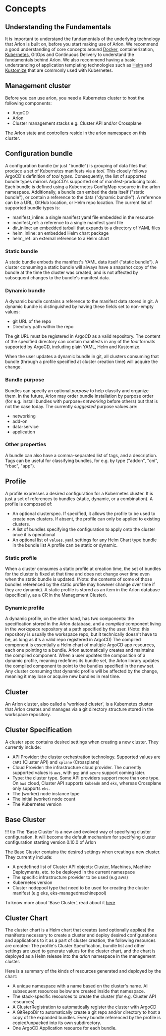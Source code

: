 # Concepts

## Understanding the Fundamentals

It is important to understand the fundamentals of the underlying technology that Arlon is built on, before you start making use of Arlon. 
We recommend a good understanding of core concepts around [Docker](https://www.docker.com/), containerization, [Kubernetes](https://kubernetes.io/), GitOps and Continuous Delivery to understand the fundamentals behind Arlon. 
We also recommend having a basic understanding of application templating technologies such as [Helm](https://helm.sh) and [Kustomize](https://kustomize.io) that are commonly used with Kubernetes. 

## Management cluster

Before you can use arlon, you need a Kubernetes cluster to host the following components:

- ArgoCD
- Arlon
- Cluster management stacks e.g. Cluster API and/or Crossplane

The Arlon state and controllers reside in the arlon namespace on this cluster. 

## Configuration bundle

A configuration bundle (or just "bundle") is grouping of data files that
produce a set of Kubernetes manifests via a *tool*. This closely follows ArgoCD's
definition of *tool types*. Consequently, the list of supported bundle
types mirrors ArgoCD's supported set of manifest-producing tools.
Each bundle is defined using a Kubernetes ConfigMap resource in the arlon namespace.
Additionally, a bundle can embed the data itself ("static bundle"), or contain a reference
to the data ("dynamic bundle"). A reference can be a URL, GitHub location, or Helm repo location.
The current list of supported bundle types is:

- manifest_inline: a single manifest yaml file embedded in the resource
- manifest_ref: a reference to a single manifest yaml file
- dir_inline: an embedded tarball that expands to a directory of YAML files
- helm_inline: an embedded Helm chart package
- helm_ref: an external reference to a Helm chart

### Static bundle

A static bundle embeds the manifest's YAML data itself ("static bundle").
A cluster consuming a static bundle will always have a snapshot copy of
the bundle at the time the cluster was created, and is not affected by subsequent
changes to the bundle's manifest data.

### Dynamic bundle

A dynamic bundle contains a reference to the manifest data stored in git.
A dynamic bundle is distinguished
by having these fields set to non-empty values:

- git URL of the repo
- Directory path within the repo

The git URL must be registered in ArgoCD as a valid repository. The content of
the specified directory can contain manifests in any of the *tool* formats supported
by ArgoCD, including plain YAML, Helm and Kustomize.

When the user updates a dynamic bundle in git, all clusters consuming that bundle
(through a profile specified at cluster creation time) will acquire the change.

### Bundle purpose

Bundles can specify an optional *purpose* to help classify and organize them.
In the future, Arlon may order bundle installation by purpose order (for e.g.
install bundles with purpose=*networking* before others) but that is not the
case today. The currently *suggested* purpose values are:

- networking
- add-on
- data-service
- application

### Other properties

A bundle can also have a comma-separated list of tags, and a description.
Tags can be useful for classifying bundles, for e.g. by type
("addon", "cni", "rbac", "app").

## Profile

A profile expresses a desired configuration for a Kubernetes cluster.
It is just a set of references to bundles (static, dynamic, or a combination).
A profile is composed of:

- An optional clusterspec. If specified, it allows the profile
  to be used to create new clusters.
  If absent, the profile can only be applied to existing clusters.
- A list of bundles specifying the configuration to apply onto the cluster
  once it is operational
- An optional list of `values.yaml` settings for any Helm Chart type bundle
  in the bundle list
A profile can be static or dynamic.

### Static profile

When a cluster consumes a static profile
at creation time, the set of bundles for the cluster is fixed at that time
and does not change over time even when the static bundle is updated.
(Note: the contents of some of those bundles referenced by the static
profile may however change over time if they are dynamic).
A static profile is stored as an item
in the Arlon database (specifically, as a CR in the Management Cluster).

### Dynamic profile

A dynamic profile, on the other hand, has two components: the specification
stored in the Arlon database, and a *compiled* component living in the workspace
repository at a path specified by the user.
(Note: this repository is usually the workspace repo, but it technically doesn't
have to be, as long as it's a valid repo registered in ArgoCD)
The compiled component is essentially a
Helm chart of multiple ArgoCD app resources, each one pointing to a bundle.
Arlon automatically creates and maintains the compiled component.
When a user updates the composition of a dynamic profile, meaning redefines its
bundle set, the Arlon library updates the compiled component to point to the
bundles specified in the new set. Any cluster
consuming that dynamic profile will be affected by the change, meaning it may lose
or acquire new bundles in real time.

## Cluster

An Arlon cluster, also called a 'workload cluster', is a Kubernetes cluster
that Arlon creates and manages via a git directory structure stored in
the workspace repository.

## Cluster Specification

A cluster spec contains desired settings when creating a new cluster.
They currently include:

- API Provider: the cluster orchestration technology. Supported values are `CAPI` (Cluster API) and `xplane` (Crossplane)
- Cloud Provider: the infrastructure cloud provider. The currently supported values is `aws`, with `gcp` and `azure` support coming later.
- Type: the cluster type. Some API providers support more than one type. On `aws` cloud, Cluster API supports `kubeadm` and `eks`, whereas Crossplane only supports `eks`.
- The (worker) node instance type
- The initial (worker) node count
- The Kubernetes version

## Base Cluster 

!!! tip 
    The 'Base Cluster' is a new and evolved way of specifying cluster configuration. It will become the default mechanism for specifying cluster configuration starting version 0.10.0 of Arlon

The Base Cluster contains the desired settings when creating a new cluster.
They currently include:

- A predefined list of Cluster API objects: Cluster, Machines, Machine Deployments, etc. to be deployed in the current namespace
- The specific infrastructure provider to be used (e.g aws)
- Kubernetes version
- Cluster nodepool type that need to be used for creating the cluster manifest (e.g eks, eks-managedmachinepool)

To know more about 'Base Cluster', read about it [here](./baseclusters.md)

## Cluster Chart

The cluster chart is a Helm chart that creates (and optionally applies) the manifests necessary to create a cluster and deploy desired configurations and applications to it as a part of cluster creation, the following resources are created: The profile's Cluster Specification, bundle list and other settings are used to generate values for the cluster chart, and the chart is deployed as a Helm release into the *arlon* namespace in the management cluster.

Here is a summary of the kinds of resources generated and deployed by the chart:

- A unique namespace with a name based on the cluster's name. All subsequent
  resources below are created inside that namespace.
- The stack-specific resources to create the cluster (for e.g. Cluster API resources)
- A ClusterRegistration to automatically register the cluster with ArgoCD
- A GitRepoDir to automatically create a git repo and/or directory to host a copy
  of the expanded bundles. Every bundle referenced by the profile is
  copied/unpacked into its own subdirectory.
- One ArgoCD Application resource for each bundle.
